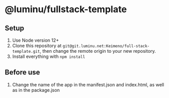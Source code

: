 # @luminu/fullstack-template

## Setup

1. Use Node version 12+
2. Clone this repository at `git@git.luminu.net:Keimeno/full-stack-template.git`,
   then change the remote origin to your new repository.
3. Install everything with `npm install`

## Before use

1. Change the name of the app in the manifest.json and index.html, as well as in the package.json